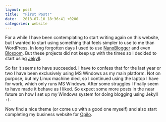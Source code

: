 ```yaml
---
layout: post
title:  "First Post!"
date:   2018-07-10 18:36:41 +0200
categories: website
---
```

For a while I have been contemplating to start writing again on this website, but I wanted to start using something that feels simpler to use to me than WordPress. In long forgotten days I used to use [NanoBlogger](https://nanoblogger.sourceforge.net/) and even [Blosxom](https://blosxom.sourceforge.net/). But these projects did not keep up with the times so I decided to start using [Jekyll](https://jekyllrb.com/).

So far it seems to have succeeded. I have to confess that for the last year or two I have been exclusively using MS Windows as my main platform. Not on purpose, but my Linux machine died, so I continued using the laptop I have for work, which only runs MS Windows. After some struggles I finally seem to have made it behave as I liked. So expect some more posts in the near future on how I set up my Windows system for doing blogging using Jekyll `:)`.

Now find a nice theme (or come up with a good one myself) and also start completing my business website for [Opilo](http://www.opilo.nl).